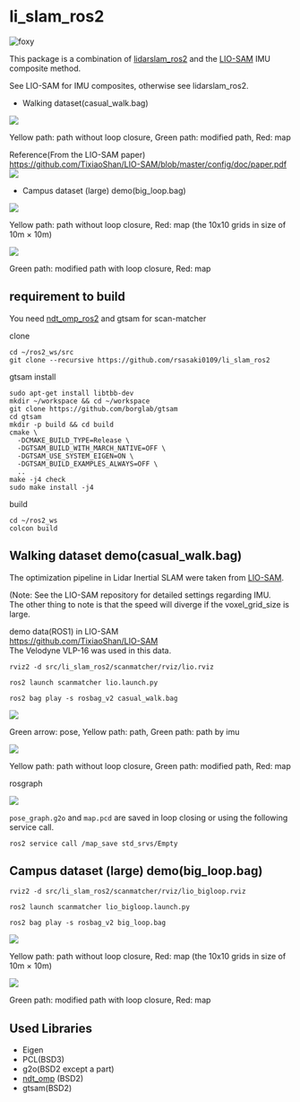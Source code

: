 li_slam_ros2
====
![foxy](https://github.com/rsasaki0109/li_slam_ros2/workflows/foxy/badge.svg)  



This package is a combination of [lidarslam_ros2](https://github.com/rsasaki0109/lidarslam_ros2) and the [LIO-SAM](https://github.com/TixiaoShan/LIO-SAM) IMU composite method.

See LIO-SAM for IMU composites, otherwise see lidarslam_ros2.

 - Walking dataset(casual_walk.bag)
<img src="./scanmatcher/images/li_slam.png">

Yellow path: path without loop closure, Green path: modified path, Red: map

Reference(From the LIO-SAM paper)  
https://github.com/TixiaoShan/LIO-SAM/blob/master/config/doc/paper.pdf  
<img src="./scanmatcher/images/liosam_thesis.png">

 - Campus dataset (large) demo(big_loop.bag)

<img src="./scanmatcher/images/big_loop_without_lo.png">

Yellow path: path without loop closure, Red: map
(the 10x10 grids in size of 10m × 10m)

<img src="./scanmatcher/images/big_loop_with_lo.png">

Green path: modified path with loop closure, Red: map



## requirement to build
You need  [ndt_omp_ros2](https://github.com/rsasaki0109/ndt_omp_ros2) and gtsam for scan-matcher

clone
```
cd ~/ros2_ws/src
git clone --recursive https://github.com/rsasaki0109/li_slam_ros2
```
gtsam install
```
sudo apt-get install libtbb-dev
mkdir ~/workspace && cd ~/workspace
git clone https://github.com/borglab/gtsam
cd gtsam
mkdir -p build && cd build
cmake \
  -DCMAKE_BUILD_TYPE=Release \
  -DGTSAM_BUILD_WITH_MARCH_NATIVE=OFF \
  -DGTSAM_USE_SYSTEM_EIGEN=ON \
  -DGTSAM_BUILD_EXAMPLES_ALWAYS=OFF \
  ..
make -j4 check
sudo make install -j4
```
build
```
cd ~/ros2_ws
colcon build
```


## Walking dataset demo(casual_walk.bag)

The optimization pipeline in Lidar Inertial SLAM were taken from [LIO-SAM](https://github.com/TixiaoShan/LIO-SAM).

(Note: See the LIO-SAM repository for detailed settings regarding IMU.  
The other thing to note is that the speed will diverge if the voxel_grid_size is large.  

demo data(ROS1) in LIO-SAM   
https://github.com/TixiaoShan/LIO-SAM   
The Velodyne VLP-16 was used in this data.


```
rviz2 -d src/li_slam_ros2/scanmatcher/rviz/lio.rviz 
```

```
ros2 launch scanmatcher lio.launch.py
```

```
ros2 bag play -s rosbag_v2 casual_walk.bag 
```

<img src="./scanmatcher/images/li_slam.gif">

Green arrow: pose, Yellow path: path, Green path: path by imu 

<img src="./scanmatcher/images/li_slam.png">

Yellow path: path without loop closure, Green path: modified path, Red: map

rosgraph

<img src="./scanmatcher/images/rosgraph.png">  

`pose_graph.g2o` and `map.pcd` are saved in loop closing or using the following service call.

```
ros2 service call /map_save std_srvs/Empty
```

## Campus dataset (large) demo(big_loop.bag)

```
rviz2 -d src/li_slam_ros2/scanmatcher/rviz/lio_bigloop.rviz 
```

```
ros2 launch scanmatcher lio_bigloop.launch.py
```

```
ros2 bag play -s rosbag_v2 big_loop.bag 
```


<img src="./scanmatcher/images/big_loop_without_lo.png">

Yellow path: path without loop closure, Red: map
(the 10x10 grids in size of 10m × 10m)

<img src="./scanmatcher/images/big_loop_with_lo.png">

Green path: modified path with loop closure, Red: map



## Used Libraries 

- Eigen
- PCL(BSD3)
- g2o(BSD2 except a part)
- [ndt_omp](https://github.com/koide3/ndt_omp) (BSD2)
- gtsam(BSD2)
